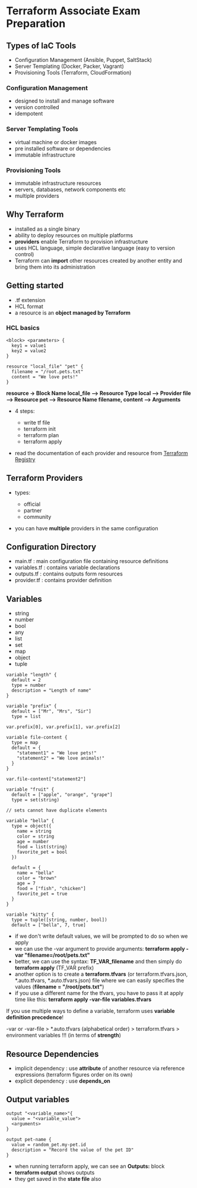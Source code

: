 # Terraform Associate Exam Preparation

## Types of IaC Tools

- Configuration Management (Ansible, Puppet, SaltStack)
- Server Templating (Docker, Packer, Vagrant)
- Provisioning Tools (Terraform, CloudFormation)

### Configuration Management

- designed to install and manage software
- version controlled
- idempotent

### Server Templating Tools

- virtual machine or docker images
- pre installed software or dependencies
- immutable infrastructure

### Provisioning Tools

- immutable infrastructure resources
- servers, databases, network components etc
- multiple providers

## Why Terraform

- installed as a single binary
- ability to deploy resources on multiple platforms
- **providers** enable Terraform to provision infrastructure
- uses HCL language, simple declarative language (easy to version control)
- Terraform can **import** other resources created by another entity and bring them into its administration

## Getting started

- .tf extension
- HCL format
- a resource is an **object managed by Terraform**

### HCL basics

```hcl
<block> <parameters> {
  key1 = value1
  key2 = value2
}

resource "local_file" "pet" {
  filename = "/root.pets.txt"
  content = "We love pets!"
}
```

**resource -> Block Name
local_file --> Resource Type
local --> Provider
file --> Resource
pet --> Resource Name
filename, content --> Arguments**

- 4 steps:
  - write tf file
  - terraform init
  - terraform plan
  - terraform apply

- read the documentation of each provider and resource from [Terraform Registry](https://registry.terraform.io/)

## Terraform Providers

- types:
  - official
  - partner
  - community

- you can have **multiple** providers in the same configuration

## Configuration Directory

- main.tf : main configuration file containing resource definitions
- variables.tf : contains variable declarations
- outputs.tf : contains outputs form resources
- provider.tf : contains provider definition

## Variables

- string
- number
- bool
- any
- list
- set
- map
- object
- tuple

```hcl
variable "length" {
  default = 2
  type = number
  description = "Length of name"
}

variable "prefix" {
  default = ["Mr", "Mrs", "Sir"]
  type = list

var.prefix[0], var.prefix[1], var.prefix[2]

variable file-content {
  type = map
  default = {
    "statement1" = "We love pets!"
    "statement2" = "We love animals!"
  }
}

var.file-content["statement2"]

variable "fruit" {
  default = ["apple", "orange", "grape"]
  type = set(string)

// sets cannot have duplicate elements

variable "bella" {
  type = object({
    name = string
    color = string
    age = number
    food = list(string)
    favorite_pet = bool
  })

  default = {
    name = "bella"
    color = "brown"
    age = 7
    food = ["fish", "chicken"]
    favorite_pet = true
  }
}

variable "kitty" {
  type = tuple([string, number, bool])
  default = ["bella", 7, true]
```

- if we don't write default values, we will be prompted to do so when we apply
- we can use the -var argument to provide arguments: **terraform apply -var "filename=/root/pets.txt"**
- better, we can use the syntax: **TF_VAR_filename** and then simply do **terraform apply** (TF_VAR prefix)
- another option is to create a **terraform.tfvars** (or terraform.tfvars.json, \*.auto.tfvars, \*.auto.tfvars.json) file where we can easily specifies the values (**filename = "/root/pets.txt"**)
- if you use a different name for the tfvars, you have to pass it at apply time like this: **terraform apply -var-file variables.tfvars**

If you use multiple ways to define a variable, terraform uses **variable definition precedence**!

-var or -var-file > *.auto.tfvars (alphabetical order) > terraform.tfvars > environment variables !!! (in terms of **strength**)

## Resource Dependencies

- implicit dependency : use **attribute** of another resource via reference expressions (terraform figures order on its own)
- explicit dependency : use **depends_on**

## Output variables

```hcl
output "<variable_name>"{
  value = "<variable_value">
  <arguments>
}

output pet-name {
  value = random_pet.my-pet.id
  description = "Record the value of the pet ID"
}
```

- when running terraform apply, we can see an **Outputs:** block
- **terraform output** shows outputs
- they get saved in the **state file** also
